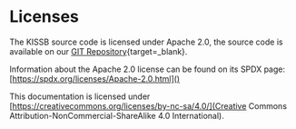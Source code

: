 # Licenses

The KISSB source code is licensed under Apache 2.0, the source code is available on our [GIT Repository](https://github.com/richnou/kissb){target=_blank}.

Information about the Apache 2.0 license can be found on its SPDX page: [https://spdx.org/licenses/Apache-2.0.html]()

This documentation is licensed under  [https://creativecommons.org/licenses/by-nc-sa/4.0/](Creative Commons Attribution-NonCommercial-ShareAlike 4.0 International).
